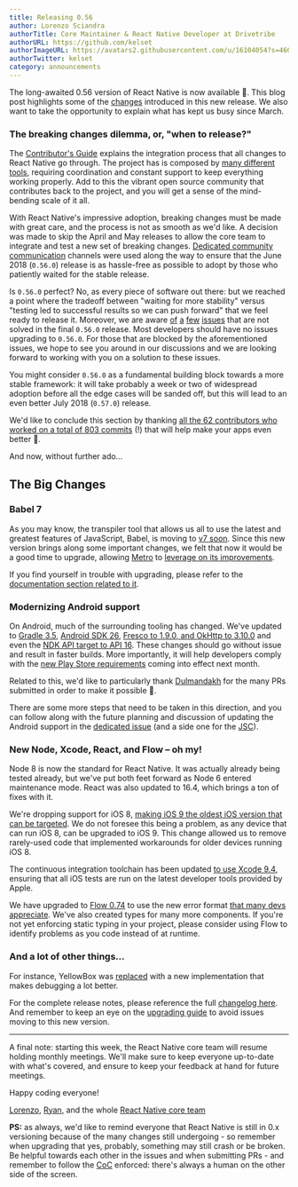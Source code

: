 ```yaml
---
title: Releasing 0.56
author: Lorenzo Sciandra
authorTitle: Core Maintainer & React Native Developer at Drivetribe
authorURL: https://github.com/kelset
authorImageURL: https://avatars2.githubusercontent.com/u/16104054?s=460&v=4
authorTwitter: kelset
category: announcements
---
```


The long-awaited 0.56 version of React Native is now available 🎉. This blog post highlights some of the [changes](https://github.com/react-native-community/react-native-releases/blob/master/CHANGELOG.md#highlights) introduced in this new release. We also want to take the opportunity to explain what has kept us busy since March.

### The breaking changes dilemma, or, "when to release?"

The [Contributor's Guide](https://facebook.github.io/react-native/docs/contributing#our-development-process) explains the integration process that all changes to React Native go through. The project has is composed by [many different tools](https://github.com/facebook/react-native-website/issues/370), requiring coordination and constant support to keep everything working properly. Add to this the vibrant open source community that contributes back to the project, and you will get a sense of the mind-bending scale of it all.

With React Native's impressive adoption, breaking changes must be made with great care, and the process is not as smooth as we'd like. A decision was made to skip the April and May releases to allow the core team to integrate and test a new set of breaking changes. [Dedicated community communication](https://github.com/react-native-community/react-native-releases/issues/14) channels were used along the way to ensure that the June 2018 (`0.56.0`) release is as hassle-free as possible to adopt by those who patiently waited for the stable release.

Is `0.56.0` perfect? No, as every piece of software out there: but we reached a point where the tradeoff between "waiting for more stability" versus "testing led to successful results so we can push forward" that we feel ready to release it. Moreover, we are aware [of](https://github.com/facebook/react-native/issues/19955) [a](https://github.com/facebook/react-native/issues/19827) [few](https://github.com/facebook/react-native/issues/19763) [issues](https://github.com/facebook/react-native/issues/19859) that are not solved in the final `0.56.0` release. Most developers should have no issues upgrading to `0.56.0`. For those that are blocked by the aforementioned issues, we hope to see you around in our discussions and we are looking forward to working with you on a solution to these issues.

You might consider `0.56.0` as a fundamental building block towards a more stable framework: it will take probably a week or two of widespread adoption before all the edge cases will be sanded off, but this will lead to an even better July 2018 (`0.57.0`) release.

We'd like to conclude this section by thanking [all the 62 contributors who worked on a total of 803 commits](https://github.com/facebook/react-native/compare/v0.55.4...v0.56.0-rc.4) (!) that will help make your apps even better 👏.

And now, without further ado...

## The Big Changes

### Babel 7

As you may know, the transpiler tool that allows us all to use the latest and greatest features of JavaScript, Babel, is moving to [v7 soon](https://babeljs.io/blog/2017/12/27/nearing-the-7.0-release). Since this new version brings along some important changes, we felt that now it would be a good time to upgrade, allowing [Metro](https://github.com/facebook/metro) to [leverage on its improvements](https://github.com/facebook/metro/issues/92).

If you find yourself in trouble with upgrading, please refer to the [documentation section related to it](https://new.babeljs.io/docs/en/next/v7-migration.html).

### Modernizing Android support

On Android, much of the surrounding tooling has changed. We've updated to [Gradle 3.5](https://github.com/facebook/react-native/commit/699e5eebe807d1ced660d2d2f39b5679d26925da), [Android SDK 26](https://github.com/facebook/react-native/commit/065c5b6590de18281a8c592a04240751c655c03c), [Fresco to 1.9.0, and OkHttp to 3.10.0](https://github.com/facebook/react-native/commit/6b07602915157f54c39adbf0f9746ac056ad2d13) and even the [NDK API target to API 16](https://github.com/facebook/react-native/commit/5ae97990418db613cd67b1fb9070ece976d17dc7). These changes should go without issue and result in faster builds. More importantly, it will help developers comply with the [new Play Store requirements](https://android-developers.googleblog.com/2017/12/improving-app-security-and-performance.html) coming into effect next month.

Related to this, we'd like to particularly thank [Dulmandakh](https://github.com/dulmandakh) for the many PRs submitted in order to make it possible 👏.

There are some more steps that need to be taken in this direction, and you can follow along with the future planning and discussion of updating the Android support in the [dedicated issue](https://github.com/facebook/react-native/issues/19297) (and a side one for the [JSC](https://github.com/facebook/react-native/issues/19737)).

### New Node, Xcode, React, and Flow – oh my!

Node 8 is now the standard for React Native. It was actually already being tested already, but we've put both feet forward as Node 6 entered maintenance mode. React was also updated to 16.4, which brings a ton of fixes with it.

We're dropping support for iOS 8, [making iOS 9 the oldest iOS version that can be targeted](https://github.com/facebook/react-native/commit/f50df4f5eca4b4324ff18a49dcf8be3694482b51). We do not foresee this being a problem, as any device that can run iOS 8, can be upgraded to iOS 9. This change allowed us to remove rarely-used code that implemented workarounds for older devices running iOS 8.

The continuous integration toolchain has been updated [to use Xcode 9.4](https://github.com/facebook/react-native/commit/c55bcd6ea729cdf57fc14a5478b7c2e3f6b2a94d), ensuring that all iOS tests are run on the latest developer tools provided by Apple.

We have upgraded to [Flow 0.74](https://github.com/facebook/react-native/commit/3bed272a620ac806a6142327013265ea8138641a) to use the new error format [that many devs appreciate](https://twitter.com/dan_abramov/status/998610821096857602). We've also created types for many more components. If you're not yet enforcing static typing in your project, please consider using Flow to identify problems as you code instead of at runtime.

### And a lot of other things...

For instance, YellowBox was [replaced](https://github.com/facebook/react-native/commit/d0219a0301e59e8b0ef75dbd786318d4b4619f4c) with a new implementation that makes debugging a lot better.

For the complete release notes, please reference the full [changelog here](https://github.com/react-native-community/react-native-releases/blob/master/CHANGELOG.md). And remember to keep an eye on the [upgrading guide](https://facebook.github.io/react-native/docs/upgrading.html) to avoid issues moving to this new version.

---

A final note: starting this week, the React Native core team will resume holding monthly meetings. We'll make sure to keep everyone up-to-date with what's covered, and ensure to keep your feedback at hand for future meetings.

Happy coding everyone!

[Lorenzo](https://twitter.com/Kelset),
[Ryan](https://github.com/turnrye),
and the whole [React Native core team](https://twitter.com/reactnative)

**PS:** as always, we'd like to remind everyone that React Native is still in 0.x versioning because of the many changes still undergoing - so remember when upgrading that yes, probably, something may still crash or be broken. Be helpful towards each other in the issues and when submitting PRs - and remember to follow the [CoC](https://code.fb.com/codeofconduct/) enforced: there's always a human on the other side of the screen.
